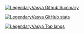 [![LegendaryVasya Github Summary](https://github-profile-summary-cards.vercel.app/api/cards/profile-details?username=LegendaryVasya&theme=vue)](https://github.com/marketplace/actions/github-profile-summary-cards)

[![LegendaryVasya GitHub stats](https://github-readme-stats.vercel.app/api?username=LegendaryVasya&theme=vue)](https://github.com/anuraghazra/github-readme-stats)

[![LegendaryVasya Top langs](https://github-readme-stats.vercel.app/api/top-langs/?username=LegendaryVasya&layout=compact&theme=vue&hide=shell)](https://github.com/anuraghazra/github-readme-stats)
